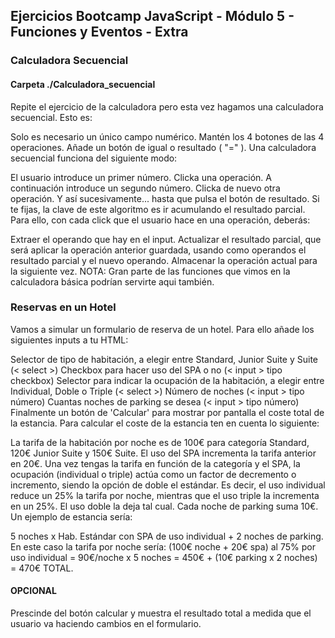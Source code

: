 ## Ejercicios Bootcamp JavaScript - Módulo 5 - Funciones y Eventos - Extra

  
  ### Calculadora Secuencial
  
  #### Carpeta ./Calculadora_secuencial

Repite el ejercicio de la calculadora pero esta vez hagamos una calculadora secuencial. Esto es:

Solo es necesario un único campo numérico.
Mantén los 4 botones de las 4 operaciones.
Añade un botón de igual o resultado ( "=" ).
Una calculadora secuencial funciona del siguiente modo:

El usuario introduce un primer número.
Clicka una operación.
A continuación introduce un segundo número.
Clicka de nuevo otra operación.
Y así sucesivamente... hasta que pulsa el botón de resultado.
Si te fijas, la clave de este algoritmo es ir acumulando el resultado parcial. Para ello, con cada click que el usuario hace en una operación, deberás:

Extraer el operando que hay en el input.
Actualizar el resultado parcial, que será aplicar la operación anterior guardada, usando como operandos el resultado parcial y el nuevo operando.
Almacenar la operación actual para la siguiente vez.
NOTA: Gran parte de las funciones que vimos en la calculadora básica podrían servirte aqui también.

### Reservas en un Hotel
Vamos a simular un formulario de reserva de un hotel. Para ello añade los siguientes inputs a tu HTML:

Selector de tipo de habitación, a elegir entre Standard, Junior Suite y Suite (< select >)
Checkbox para hacer uso del SPA o no (< input > tipo checkbox)
Selector para indicar la ocupación de la habitación, a elegir entre Individual, Doble o Triple (< select >)
Número de noches (< input > tipo número)
Cuantas noches de parking se desea (< input > tipo número)
Finalmente un botón de 'Calcular' para mostrar por pantalla el coste total de la estancia.
Para calcular el coste de la estancia ten en cuenta lo siguiente:

La tarifa de la habitación por noche es de 100€ para categoría Standard, 120€ Junior Suite y 150€ Suite.
El uso del SPA incrementa la tarifa anterior en 20€.
Una vez tengas la tarifa en función de la categoría y el SPA, la ocupación (individual o triple) actúa como un factor de decremento o incremento, siendo la opción de doble el estándar. Es decir, el uso individual reduce un 25% la tarifa por noche, mientras que el uso triple la incrementa en un 25%. El uso doble la deja tal cual.
Cada noche de parking suma 10€.
Un ejemplo de estancia sería:

5 noches x Hab. Estándar con SPA de uso individual + 2 noches de parking. En este caso la tarifa por noche sería: (100€ noche + 20€ spa) al 75% por uso individual = 90€/noche x 5 noches = 450€ + (10€ parking x 2 noches) = 470€ TOTAL.

#### OPCIONAL

Prescinde del botón calcular y muestra el resultado total a medida que el usuario va haciendo cambios en el formulario.

